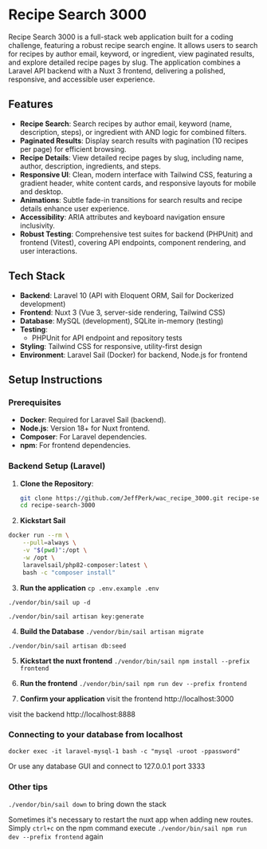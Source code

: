# Recipe Search 3000

Recipe Search 3000 is a full-stack web application built for a coding challenge, featuring a robust recipe search engine. It allows users to search for recipes by author email, keyword, or ingredient, view paginated results, and explore detailed recipe pages by slug. The application combines a Laravel API backend with a Nuxt 3 frontend, delivering a polished, responsive, and accessible user experience.

## Features

- **Recipe Search**: Search recipes by author email, keyword (name, description, steps), or ingredient with AND logic for combined filters.
- **Paginated Results**: Display search results with pagination (10 recipes per page) for efficient browsing.
- **Recipe Details**: View detailed recipe pages by slug, including name, author, description, ingredients, and steps.
- **Responsive UI**: Clean, modern interface with Tailwind CSS, featuring a gradient header, white content cards, and responsive layouts for mobile and desktop.
- **Animations**: Subtle fade-in transitions for search results and recipe details enhance user experience.
- **Accessibility**: ARIA attributes and keyboard navigation ensure inclusivity.
- **Robust Testing**: Comprehensive test suites for backend (PHPUnit) and frontend (Vitest), covering API endpoints, component rendering, and user interactions.

## Tech Stack

- **Backend**: Laravel 10 (API with Eloquent ORM, Sail for Dockerized development)
- **Frontend**: Nuxt 3 (Vue 3, server-side rendering, Tailwind CSS)
- **Database**: MySQL (development), SQLite in-memory (testing)
- **Testing**:
  - PHPUnit for API endpoint and repository tests
- **Styling**: Tailwind CSS for responsive, utility-first design
- **Environment**: Laravel Sail (Docker) for backend, Node.js for frontend

## Setup Instructions

### Prerequisites
- **Docker**: Required for Laravel Sail (backend).
- **Node.js**: Version 18+ for Nuxt frontend.
- **Composer**: For Laravel dependencies.
- **npm**: For frontend dependencies.

### Backend Setup (Laravel)
1. **Clone the Repository**:
   ```bash
   git clone https://github.com/JeffPerk/wac_recipe_3000.git recipe-search-3000
   cd recipe-search-3000

2. **Kickstart Sail**
```bash
docker run --rm \
    --pull=always \
    -v "$(pwd)":/opt \
    -w /opt \
    laravelsail/php82-composer:latest \
    bash -c "composer install"
```

3. **Run the application**
`cp .env.example .env`

`./vendor/bin/sail up -d`

`./vendor/bin/sail artisan key:generate`

4. **Build the Database**
`./vendor/bin/sail artisan migrate`

`./vendor/bin/sail artisan db:seed`

5. **Kickstart the nuxt frontend**
`./vendor/bin/sail npm install --prefix frontend`

6. **Run the frontend**
`./vendor/bin/sail npm run dev --prefix frontend`

7. **Confirm your application**
visit the frontend http://localhost:3000

visit the backend http://localhost:8888


### Connecting to your database from localhost
`docker exec -it laravel-mysql-1 bash -c "mysql -uroot -ppassword"`

Or use any database GUI and connect to 127.0.0.1 port 3333


### Other tips
`./vendor/bin/sail down` to bring down the stack

Sometimes it's necessary to restart the nuxt app when adding new routes. Simply `ctrl+c` on the npm command execute
`./vendor/bin/sail npm run dev --prefix frontend` again
